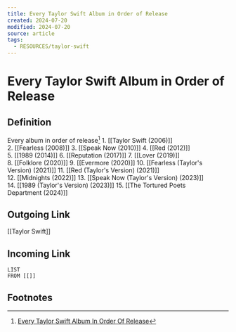 ```yaml
---
title: Every Taylor Swift Album in Order of Release
created: 2024-07-20
modified: 2024-07-20
source: article
tags:
  - RESOURCES/taylor-swift
---
```

# Every Taylor Swift Album in Order of Release

## Definition
Every album in order of release[^1]
	1. [[Taylor Swift (2006)]]
	2. [[Fearless (2008)]]
	3. [[Speak Now (2010)]]
	4. [[Red (2012)]]
	5. [[1989 (2014)]]
	6. [[Reputation (2017)]]
	7. [[Lover (2019)]]
	8. [[Folklore (2020)]]
	9. [[Evermore (2020)]]
	10. [[Fearless (Taylor's Version) (2021)]]
	11. [[Red (Taylor's Version) (2021)]]
	12. [[Midnights (2022)]]
	13. [[Speak Now (Taylor's Version) (2023)]]
	14. [[1989 (Taylor's Version) (2023)]]
	15. [[The Tortured Poets Department (2024)]]

## Outgoing Link
[[Taylor Swift]]
## Incoming Link
```dataview
LIST
FROM [[]]
```
## Footnotes

[^1]: [Every Taylor Swift Album In Order Of Release](https://www.forbes.com/sites/entertainment/article/taylor-swift-albums/)
